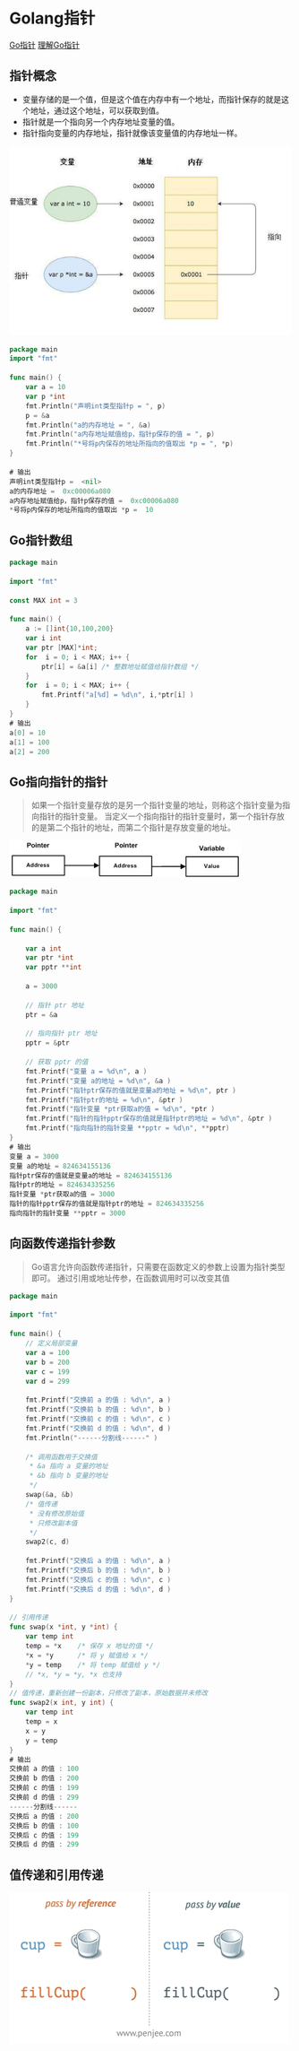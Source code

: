 # Golang指针

[Go指针](https://www.runoob.com/go/go-pointers.html)
[理解Go指针](https://studygolang.com/articles/20139)

## 指针概念

+ 变量存储的是一个值，但是这个值在内存中有一个地址，而指针保存的就是这个地址，通过这个地址，可以获取到值。
+ 指针就是一个指向另一个内存地址变量的值。
+ 指针指向变量的内存地址，指针就像该变量值的内存地址一样。

![Go指针](https://github.com/jinjupeng/GoNotes/blob/master/Go%E6%8C%87%E9%92%88/Img/Go%E6%8C%87%E9%92%88%E5%9B%BE%E7%A4%BA.jpeg)

```go
package main
import "fmt"

func main() {
    var a = 10
    var p *int
    fmt.Println("声明int类型指针p = ", p)
    p = &a
    fmt.Println("a的内存地址 = ", &a)
    fmt.Println("a内存地址赋值给p，指针p保存的值 = ", p)
    fmt.Println("*号将p内保存的地址所指向的值取出 *p = ", *p)
}

# 输出
声明int类型指针p =  <nil>
a的内存地址 =  0xc00006a080
a内存地址赋值给p，指针p保存的值 =  0xc00006a080
*号将p内保存的地址所指向的值取出 *p =  10
```

## Go指针数组

```go
package main

import "fmt"

const MAX int = 3

func main() {
    a := []int{10,100,200}
    var i int
    var ptr [MAX]*int;
    for  i = 0; i < MAX; i++ {
        ptr[i] = &a[i] /* 整数地址赋值给指针数组 */
    }
    for  i = 0; i < MAX; i++ {
        fmt.Printf("a[%d] = %d\n", i,*ptr[i] )
    }
}
# 输出
a[0] = 10
a[1] = 100
a[2] = 200
```

## Go指向指针的指针

> 如果一个指针变量存放的是另一个指针变量的地址，则称这个指针变量为指向指针的指针变量。
> 当定义一个指向指针的指针变量时，第一个指针存放的是第二个指针的地址，而第二个指针是存放变量的地址。

![指针的指针](https://github.com/jinjupeng/GoNotes/blob/master/Go%E6%8C%87%E9%92%88/Img/%E6%8C%87%E9%92%88%E7%9A%84%E6%8C%87%E9%92%88.jpg)

```go
package main

import "fmt"

func main() {

    var a int
    var ptr *int
    var pptr **int

    a = 3000

    // 指针 ptr 地址
    ptr = &a

    // 指向指针 ptr 地址
    pptr = &ptr

    // 获取 pptr 的值 
    fmt.Printf("变量 a = %d\n", a )
    fmt.Printf("变量 a的地址 = %d\n", &a )
    fmt.Printf("指针ptr保存的值就是变量a的地址 = %d\n", ptr )
    fmt.Printf("指针ptr的地址 = %d\n", &ptr )
    fmt.Printf("指针变量 *ptr获取a的值 = %d\n", *ptr )
    fmt.Printf("指针的指针pptr保存的值就是指针ptr的地址 = %d\n", &ptr )
    fmt.Printf("指向指针的指针变量 **pptr = %d\n", **pptr)
}
# 输出
变量 a = 3000
变量 a的地址 = 824634155136
指针ptr保存的值就是变量a的地址 = 824634155136
指针ptr的地址 = 824634335256
指针变量 *ptr获取a的值 = 3000
指针的指针pptr保存的值就是指针ptr的地址 = 824634335256
指向指针的指针变量 **pptr = 3000
```

## 向函数传递指针参数

> Go语言允许向函数传递指针，只需要在函数定义的参数上设置为指针类型即可。
> 通过引用或地址传参，在函数调用时可以改变其值

```go
package main

import "fmt"

func main() {
    // 定义局部变量
    var a = 100
    var b = 200
    var c = 199
    var d = 299

    fmt.Printf("交换前 a 的值 : %d\n", a )
    fmt.Printf("交换前 b 的值 : %d\n", b )
    fmt.Printf("交换前 c 的值 : %d\n", c )
    fmt.Printf("交换前 d 的值 : %d\n", d )
    fmt.Println("------分割线------" )

    /* 调用函数用于交换值
     * &a 指向 a 变量的地址
     * &b 指向 b 变量的地址
     */
    swap(&a, &b)
    /* 值传递
     * 没有修改原始值
     * 只修改副本值
     */
    swap2(c, d)

    fmt.Printf("交换后 a 的值 : %d\n", a )
    fmt.Printf("交换后 b 的值 : %d\n", b )
    fmt.Printf("交换后 c 的值 : %d\n", c )
    fmt.Printf("交换后 d 的值 : %d\n", d )
}

// 引用传递
func swap(x *int, y *int) {
    var temp int
    temp = *x    /* 保存 x 地址的值 */
    *x = *y      /* 将 y 赋值给 x */
    *y = temp    /* 将 temp 赋值给 y */
    // *x, *y = *y, *x 也支持
}
// 值传递，重新创建一份副本，只修改了副本，原始数据并未修改
func swap2(x int, y int) {
    var temp int
    temp = x
    x = y
    y = temp
}
# 输出
交换前 a 的值 : 100
交换前 b 的值 : 200
交换前 c 的值 : 199
交换前 d 的值 : 299
------分割线------
交换后 a 的值 : 200
交换后 b 的值 : 100
交换后 c 的值 : 199
交换后 d 的值 : 299
```

## 值传递和引用传递

![区别](https://github.com/jinjupeng/GoNotes/blob/master/Go%E6%8C%87%E9%92%88/Img/%E5%80%BC%E4%BC%A0%E9%80%92%E5%92%8C%E5%BC%95%E7%94%A8%E4%BC%A0%E9%80%92.gif)
